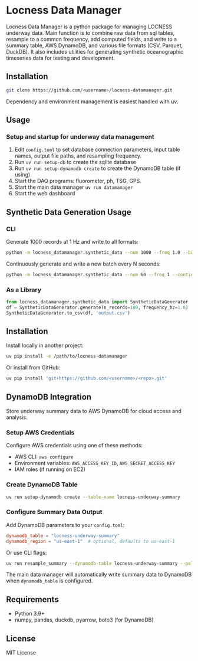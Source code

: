 # Locness Data Manager

Locness Data Manager is a python package for managing LOCNESS underway data. Main function is to combine raw data from sql tables, resample to a common frequency, add computed fields, and write to a summary table, AWS DynamoDB, and various file formats (CSV, Parquet, DuckDB). It also includes utilities for generating synthetic oceanographic timeseries data for testing and development.

## Installation

```sh
git clone https://github.com/<username>/locness-datamanager.git
```

Dependency and environment management is easiest handled with uv. 

## Usage

### Setup and startup for underway data management

1. Edit `config.toml` to set database connection parameters, input table names, output file paths, and resampling frequency.
2. Run `uv run setup-db` to create the sqlite database
3. Run `uv run setup-dynamodb create` to create the DynamoDB table (if using)
4. Start the DAQ programs: fluorometer, ph, TSG, GPS.
5. Start the main data manager `uv run datamanager`
6. Start the web dashboard

## Synthetic Data Generation Usage

### CLI

Generate 1000 records at 1 Hz and write to all formats:

```sh
python -m locness_datamanager.synthetic_data --num 1000 --freq 1.0 --basename mydata --path ./output
```

Continuously generate and write a new batch every N seconds:

```sh
python -m locness_datamanager.synthetic_data --num 60 --freq 1 --continuous
```

### As a Library

```python
from locness_datamanager.synthetic_data import SyntheticDataGenerator
df = SyntheticDataGenerator.generate(n_records=100, frequency_hz=1.0)
SyntheticDataGenerator.to_csv(df, 'output.csv')
```

## Installation

Install locally in another project:

```sh
uv pip install -e /path/to/locness-datamanager
```

Or install from GitHub:

```sh
uv pip install 'git+https://github.com/<username>/<repo>.git'
```

## DynamoDB Integration

Store underway summary data to AWS DynamoDB for cloud access and analysis.

### Setup AWS Credentials
Configure AWS credentials using one of these methods:
- AWS CLI: `aws configure`
- Environment variables: `AWS_ACCESS_KEY_ID`, `AWS_SECRET_ACCESS_KEY`
- IAM roles (if running on EC2)

### Create DynamoDB Table
```sh
uv run setup-dynamodb create --table-name locness-underway-summary
```

### Configure Summary Data Output
Add DynamoDB parameters to your `config.toml`:
```toml
dynamodb_table = "locness-underway-summary"
dynamodb_region = "us-east-1"  # optional, defaults to us-east-1
```

Or use CLI flags:
```sh
uv run resample_summary --dynamodb-table locness-underway-summary --poll
```

The main data manager will automatically write summary data to DynamoDB when `dynamodb_table` is configured.

## Requirements

- Python 3.9+
- numpy, pandas, duckdb, pyarrow, boto3 (for DynamoDB)

## License

MIT License